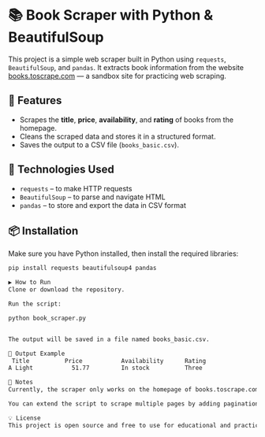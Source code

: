 # 📚 Book Scraper with Python & BeautifulSoup

This project is a simple web scraper built in Python using `requests`, `BeautifulSoup`, and `pandas`. It extracts book information from the website [books.toscrape.com](https://books.toscrape.com/) — a sandbox site for practicing web scraping.

## 🚀 Features

- Scrapes the **title**, **price**, **availability**, and **rating** of books from the homepage.
- Cleans the scraped data and stores it in a structured format.
- Saves the output to a CSV file (`books_basic.csv`).

## 🧪 Technologies Used

- `requests` – to make HTTP requests
- `BeautifulSoup` – to parse and navigate HTML
- `pandas` – to store and export the data in CSV format

## 📦 Installation

Make sure you have Python installed, then install the required libraries:

```bash
pip install requests beautifulsoup4 pandas

▶️ How to Run
Clone or download the repository.

Run the script:

python book_scraper.py


The output will be saved in a file named books_basic.csv.

📁 Output Example
 Title	        Price	        Availability	  Rating
A Light 	      51.77	        In stock	      Three

📝 Notes
Currently, the scraper only works on the homepage of books.toscrape.com.

You can extend the script to scrape multiple pages by adding pagination support.

💡 License
This project is open source and free to use for educational and practice purposes.


